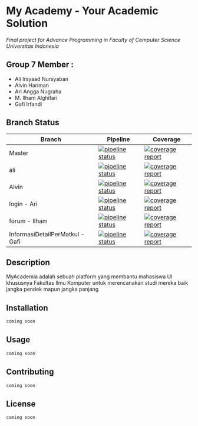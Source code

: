 # My Academy - Your Academic Solution

*Final project for Advance Programming in Faculty of Computer Science Universitas Indonesia*

## Group 7 Member :
- Ali Irsyaad Nursyaban
- Alvin Hariman
- Ari Angga Nugraha
- M. Ilham Alghifari
- Gafi Irfandi

## Branch Status

| Branch | Pipeline | Coverage |
| ------ | ------ | ------ |
| Master | [![pipeline status](https://gitlab.com/gafiirfandi/myacademy/badges/master/pipeline.svg)](https://gitlab.com/gafiirfandi/myacademy/commits/master) | [![coverage report](https://gitlab.com/gafiirfandi/myacademy/badges/master/coverage.svg)](https://gitlab.com/gafiirfandi/myacademy/-/commits/master) |
| ali | [![pipeline status](https://gitlab.com/gafiirfandi/myacademy/badges/ali/pipeline.svg)](https://gitlab.com/gafiirfandi/myacademy/commits/ali) | [![coverage report](https://gitlab.com/gafiirfandi/myacademy/badges/ali/coverage.svg)](https://gitlab.com/gafiirfandi/myacademy/-/commits/ali) |
| Alvin | [![pipeline status](https://gitlab.com/gafiirfandi/myacademy/badges/Alvin/pipeline.svg)](https://gitlab.com/gafiirfandi/myacademy/commits/Alvin) | [![coverage report](https://gitlab.com/gafiirfandi/myacademy/badges/Alvin/coverage.svg)](https://gitlab.com/gafiirfandi/myacademy/-/commits/Alvin) |
| login - Ari | [![pipeline status](https://gitlab.com/gafiirfandi/myacademy/badges/login/pipeline.svg)](https://gitlab.com/gafiirfandi/myacademy/commits/login) | [![coverage report](https://gitlab.com/gafiirfandi/myacademy/badges/login/coverage.svg)](https://gitlab.com/gafiirfandi/myacademy/-/commits/login) |
| forum - Ilham| [![pipeline status](https://gitlab.com/gafiirfandi/myacademy/badges/forum/pipeline.svg)](https://gitlab.com/gafiirfandi/myacademy/commits/forum) | [![coverage report](https://gitlab.com/gafiirfandi/myacademy/badges/forum/coverage.svg)](https://gitlab.com/gafiirfandi/myacademy/-/commits/forum)|
| InformasiDetailPerMatkul - Gafi| [![pipeline status](https://gitlab.com/gafiirfandi/myacademy/badges/InformasiDetailPerMatkul/pipeline.svg)](https://gitlab.com/gafiirfandi/myacademy/commits/InformasiDetailPerMatkul) | [![coverage report](https://gitlab.com/gafiirfandi/myacademy/badges/InformasiDetailPerMatkul/coverage.svg)](https://gitlab.com/gafiirfandi/myacademy/-/commits/InformasiDetailPerMatkul) |

## Description
MyAcademia adalah sebuah platform yang membantu mahasiswa UI khususnya Fakultas Ilmu Komputer untuk merencanakan studi mereka baik jangka pendek mapun jangka panjang

## Installation

```java
coming soon
```

## Usage

```java
coming soon
```

## Contributing
```java
coming soon
```

## License
```java
coming soon
```